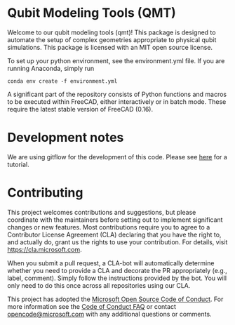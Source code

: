 # Qubit Modeling Tools (QMT)

Welcome to our qubit modeling tools (qmt)! This package is designed to automate
the setup of complex geometries appropriate to physical qubit simulations. This 
package is licensed with an MIT open source license.

To set up your python environment, see the environment.yml file. If you are 
running Anaconda, simply run

    conda env create -f environment.yml

A significant part of the repository consists of Python functions and macros to
be executed within FreeCAD, either interactively or in batch mode. These
require the latest stable version of FreeCAD (0.16).


# Development notes

We are using gitflow for the development of this code. Please see
[here](https://www.atlassian.com/git/tutorials/comparing-workflows/gitflow-workflow)
for a tutorial.


# Contributing

This project welcomes contributions and suggestions, but please coordinate with
the maintainers before setting out to implement significant changes or new
features. Most contributions require you to agree to a Contributor License
Agreement (CLA) declaring that you have the right to, and actually do, grant us
the rights to use your contribution. For details, visit
https://cla.microsoft.com.

When you submit a pull request, a CLA-bot will automatically determine whether
you need to provide a CLA and decorate the PR appropriately (e.g., label,
comment). Simply follow the instructions provided by the bot. You will only need
to do this once across all repositories using our CLA.

This project has adopted the [Microsoft Open Source Code of Conduct](https://opensource.microsoft.com/codeofconduct/).
For more information see the [Code of Conduct FAQ](https://opensource.microsoft.com/codeofconduct/faq/)
or contact [opencode@microsoft.com](mailto:opencode@microsoft.com) with any
additional questions or comments.
